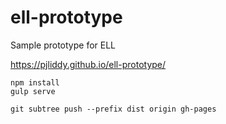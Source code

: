 # ell-prototype
Sample prototype for ELL

https://pjliddy.github.io/ell-prototype/

```
npm install
gulp serve
```

```
git subtree push --prefix dist origin gh-pages

```
